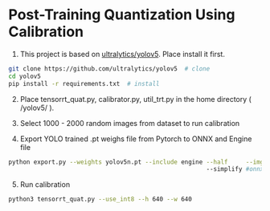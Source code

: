 # Post-Training Quantization Using Calibration

1) This project is based on [ultralytics/yolov5](https://github.com/ultralytics/yolov5). Place install it first.

```bash
git clone https://github.com/ultralytics/yolov5  # clone
cd yolov5
pip install -r requirements.txt  # install
```
2) Place tensorrt_quat.py, calibrator.py, util_trt.py in the home directory ( /yolov5/ ).
3) Select 1000 - 2000 random images from dataset to run calibration

4) Export YOLO trained .pt weighs file from Pytorch to ONNX and Engine file
```bash
python export.py --weights yolov5n.pt --include engine --half     --imgsz 640
                                                       --simplify #onnx-simplifier (https://github.com/daquexian/onnx-simplifier)
```
5) Run calibration
```bash
python3 tensorrt_quat.py --use_int8 --h 640 --w 640

```
